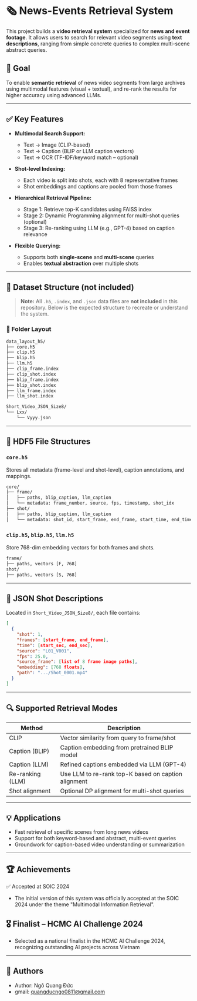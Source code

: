 # 🗞️ News-Events Retrieval System

This project builds a **video retrieval system** specialized for **news and event footage**. It allows users to search for relevant video segments using **text descriptions**, ranging from simple concrete queries to complex multi-scene abstract queries.

## 🎯 Goal

To enable **semantic retrieval** of news video segments from large archives using multimodal features (visual + textual), and re-rank the results for higher accuracy using advanced LLMs.

---

## ✅ Key Features

* **Multimodal Search Support:**

  * Text → Image (CLIP-based)
  * Text → Caption (BLIP or LLM caption vectors)
  * Text → OCR (TF-IDF/keyword match – optional)

* **Shot-level Indexing:**

  * Each video is split into shots, each with 8 representative frames
  * Shot embeddings and captions are pooled from those frames

* **Hierarchical Retrieval Pipeline:**

  * Stage 1: Retrieve top-K candidates using FAISS index
  * Stage 2: Dynamic Programming alignment for multi-shot queries (optional)
  * Stage 3: Re-ranking using LLM (e.g., GPT-4) based on caption relevance

* **Flexible Querying:**

  * Supports both **single-scene** and **multi-scene** queries
  * Enables **textual abstraction** over multiple shots

---

## 🧱 Dataset Structure (not included)

> **Note:** All `.h5`, `.index`, and `.json` data files are **not included** in this repository. Below is the expected structure to recreate or understand the system.

### 📁 Folder Layout

```bash
data_layout_h5/
├── core.h5
├── clip.h5
├── blip.h5
├── llm.h5
├── clip_frame.index
├── clip_shot.index
├── blip_frame.index
├── blip_shot.index
├── llm_frame.index
├── llm_shot.index

Short_Video_JSON_Size8/
└── Lxx/
    └── Vyyy.json
```

---

## 🧩 HDF5 File Structures

### `core.h5`

Stores all metadata (frame-level and shot-level), caption annotations, and mappings.

```bash
core/
├── frame/
│   ├── paths, blip_caption, llm_caption
│   └── metadata: frame_number, source, fps, timestamp, shot_idx
├── shot/
│   ├── paths, blip_caption, llm_caption
│   └── metadata: shot_id, start_frame, end_frame, start_time, end_time, fps, source
```

### `clip.h5`, `blip.h5`, `llm.h5`

Store 768-dim embedding vectors for both frames and shots.

```bash
frame/
├── paths, vectors [F, 768]
shot/
├── paths, vectors [S, 768]
```

---

## 📄 JSON Shot Descriptions

Located in `Short_Video_JSON_Size8/`, each file contains:

```json
[
  {
    "shot": 1,
    "frames": [start_frame, end_frame],
    "time": [start_sec, end_sec],
    "source": "L01_V001",
    "fps": 25.0,
    "source_frame": [list of 8 frame image paths],
    "embedding": [768 floats],
    "path": ".../Shot_0001.mp4"
  }
]
```

---

## 🔍 Supported Retrieval Modes

| Method           | Description                                         |
| ---------------- | --------------------------------------------------- |
| CLIP             | Vector similarity from query to frame/shot          |
| Caption (BLIP)   | Caption embedding from pretrained BLIP model        |
| Caption (LLM)    | Refined captions embedded via LLM (GPT-4)           |
| Re-ranking (LLM) | Use LLM to re-rank top-K based on caption alignment |
| Shot alignment   | Optional DP alignment for multi-shot queries        |

---

## 💡 Applications

* Fast retrieval of specific scenes from long news videos
* Support for both keyword-based and abstract, multi-event queries
* Groundwork for caption-based video understanding or summarization

---

## 🏆 Achievements
✅ Accepted at SOIC 2024
* The initial version of this system was officially accepted at the SOIC 2024 under the theme "Multimodal Information Retrieval".

## 🎖 Finalist – HCMC AI Challenge 2024
* Selected as a national finalist in the HCMC AI Challenge 2024, recognizing outstanding AI projects across Vietnam

---

## 📌 Authors

* Author: Ngô Quang Đức
* gmail: quangducngo0811@gmail.com
